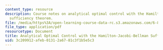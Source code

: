 ```yaml
---
content_type: resource
description: Course notes on analytical optimal control with the Hamilton-Jacobi-Bellman
  sufficiency theorem.
file: /media/https%3A/open-learning-course-data-rc.s3.amazonaws.com/6-832-underactuated-robotics-spring-2009/3c209912afeb01312a6781c3f1b5e5c3_MIT6_832s09_read_ch10.pdf
file_type: application/pdf
resourcetype: Document
title: Analytical Optimal Control with the Hamilton-Jacobi-Bellman Sufficiency Theorem
uid: 3c209912-afeb-0131-2a67-81c3f1b5e5c3
---
```

